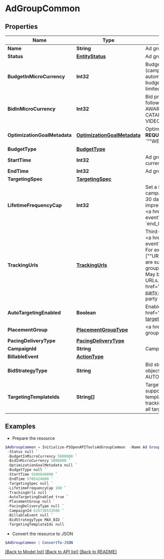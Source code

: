 # AdGroupCommon
## Properties

Name | Type | Description | Notes
------------ | ------------- | ------------- | -------------
**Name** | **String** | Ad group name. | [optional] 
**Status** | [**EntityStatus**](EntityStatus.md) | Ad group/entity status. | [optional] 
**BudgetInMicroCurrency** | **Int32** | Budget in micro currency. This field is **REQUIRED** for non-CBO (campaign budget optimization) campaigns.  A CBO campaign automatically generates ad group budgets from its campaign budget to maximize campaign outcome. A CBO campaign is limited to 70 or less ad groups. | [optional] 
**BidInMicroCurrency** | **Int32** | Bid price in micro currency. This field is **REQUIRED** for the following campaign objective_type/billable_event combinations: AWARENESS/IMPRESSION, CONSIDERATION/CLICKTHROUGH, CATALOG_SALES/CLICKTHROUGH, VIDEO_VIEW/VIDEO_V_50_MRC. | [optional] 
**OptimizationGoalMetadata** | [**OptimizationGoalMetadata**](OptimizationGoalMetadata.md) | Optimization goals for objective-based performance campaigns. **REQUIRED** when campaign&#39;s &#x60;objective_type&#x60; is set to &#x60;&quot;&quot;WEB_CONVERSION&quot;&quot;&#x60;. | [optional] 
**BudgetType** | [**BudgetType**](BudgetType.md) |  | [optional] 
**StartTime** | **Int32** | Ad group start time. Unix timestamp in seconds. Defaults to current time. | [optional] 
**EndTime** | **Int32** | Ad group end time. Unix timestamp in seconds. | [optional] 
**TargetingSpec** | [**TargetingSpec**](TargetingSpec.md) |  | [optional] 
**LifetimeFrequencyCap** | **Int32** | Set a limit to the number of times a promoted pin from this campaign can be impressed by a pinner within the past rolling 30 days. Only available for CPM (cost per mille (1000 impressions))  ad groups. A CPM ad group has an IMPRESSION &lt;a href&#x3D;&quot;&quot;/docs/redoc/#section/Billable-event&quot;&quot;&gt;billable_event&lt;/a&gt; value. This field **REQUIRES** the &#x60;end_time&#x60; field. | [optional] 
**TrackingUrls** | [**TrackingUrls**](TrackingUrls.md) | Third-party tracking URLs.&lt;br&gt; JSON object with the format: {&quot;&quot;&lt;a href&#x3D;&quot;&quot;/docs/redoc/#section/Tracking-URL-event&quot;&quot;&gt;Tracking event enum&lt;/a&gt;&quot;&quot;:[URL string array],...}&lt;br&gt; For example: {&quot;&quot;impression&quot;&quot;: [&quot;&quot;URL1&quot;&quot;, &quot;&quot;URL2&quot;&quot;], &quot;&quot;click&quot;&quot;: [&quot;&quot;URL1&quot;&quot;, &quot;&quot;URL2&quot;&quot;, &quot;&quot;URL3&quot;&quot;]}.&lt;br&gt;Up to three tracking URLs are supported for each event type. Tracking URLs set at the ad group or ad level can override those set at the campaign level. May be null. Pass in an empty object - {} - to remove tracking URLs.&lt;br&gt;&lt;br&gt; For more information, see &lt;a href&#x3D;&quot;&quot;https://help.pinterest.com/en/business/article/third-party-and-dynamic-tracking&quot;&quot; target&#x3D;&quot;&quot;_blank&quot;&quot;&gt;Third-party and dynamic tracking&lt;/a&gt;. | [optional] 
**AutoTargetingEnabled** | **Boolean** | Enable auto-targeting for ad group. Also known as &lt;a href&#x3D;&quot;&quot;https://help.pinterest.com/en/business/article/expanded-targeting&quot;&quot; target&#x3D;&quot;&quot;_blank&quot;&quot;&gt;&quot;&quot;expanded targeting&quot;&quot;&lt;/a&gt;. | [optional] 
**PlacementGroup** | [**PlacementGroupType**](PlacementGroupType.md) | &lt;a href&#x3D;&quot;&quot;/docs/redoc/#section/Placement-group&quot;&quot;&gt;Placement group&lt;/a&gt;. | [optional] 
**PacingDeliveryType** | [**PacingDeliveryType**](PacingDeliveryType.md) |  | [optional] 
**CampaignId** | **String** | Campaign ID of the ad group. | [optional] 
**BillableEvent** | [**ActionType**](ActionType.md) |  | [optional] 
**BidStrategyType** | **String** | Bid strategy type. For Campaigns with Video Completion objectives, the only supported bid strategy type is AUTOMATIC_BID. | [optional] 
**TargetingTemplateIds** | **String[]** | Targeting template IDs applied to the ad group. We currently only support 1 targeting template per ad group. To use targeting templates, do not set any other targeting fields: targeting_spec, tracking_urls, auto_targeting_enabled, placement_group. To clear all targeting template IDs, set this field to [&#39;0&#39;]. | [optional] 

## Examples

- Prepare the resource
```powershell
$AdGroupCommon = Initialize-PSOpenAPIToolsAdGroupCommon  -Name Ad Group For Pin: 687195905986 `
 -Status null `
 -BudgetInMicroCurrency 5000000 `
 -BidInMicroCurrency 5000000 `
 -OptimizationGoalMetadata null `
 -BudgetType null `
 -StartTime 5686848000 `
 -EndTime 5705424000 `
 -TargetingSpec null `
 -LifetimeFrequencyCap 100 `
 -TrackingUrls null `
 -AutoTargetingEnabled true `
 -PlacementGroup null `
 -PacingDeliveryType null `
 -CampaignId 626736533506 `
 -BillableEvent null `
 -BidStrategyType MAX_BID `
 -TargetingTemplateIds null
```

- Convert the resource to JSON
```powershell
$AdGroupCommon | ConvertTo-JSON
```

[[Back to Model list]](../README.md#documentation-for-models) [[Back to API list]](../README.md#documentation-for-api-endpoints) [[Back to README]](../README.md)

